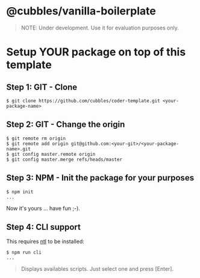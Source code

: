 # @cubbles/vanilla-boilerplate

> NOTE: Under development. Use it for evaluation purposes only.

# Setup YOUR package on top of this template
## Step 1: GIT - Clone
```
$ git clone https://github.com/cubbles/coder-template.git <your-package-name>
```

## Step 2: GIT - Change the origin
```
$ git remote rm origin
$ git remote add origin git@github.com:<your-git>/<your-package-name>.git
$ git config master.remote origin
$ git config master.merge refs/heads/master
```

## Step 3: NPM - Init the package for your purposes
```
$ npm init
...
```

Now it's yours ... have fun ;-).

## Step 4: CLI support
This requires [ntl](https://github.com/ruyadorno/ntl) to be installed:

```
$ npm run cli
...
```
> Displays availables scripts. Just select one and press [Enter].
